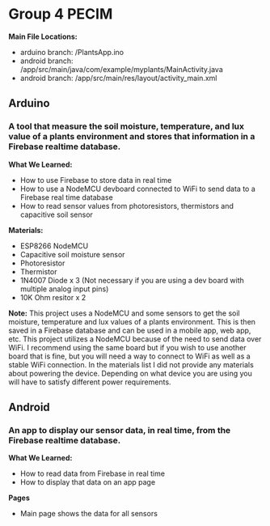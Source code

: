 # Group 4 PECIM

**Main File Locations:**
- arduino branch: /PlantsApp.ino
- android branch: /app/src/main/java/com/example/myplants/MainActivity.java
- android branch: /app/src/main/res/layout/activity_main.xml


## Arduino
### A tool that measure the soil moisture, temperature, and lux value of a plants environment and stores that information in a Firebase realtime database.

**What We Learned:**
- How to use Firebase to store data in real time
- How to use a NodeMCU devboard connected to WiFi to send data to a Firebase real time database
- How to read sensor values from photoresistors, thermistors and capacitive soil sensor

**Materials:**
- ESP8266 NodeMCU
- Capacitive soil moisture sensor
- Photoresistor
- Thermistor
- 1N4007 Diode x 3 (Not necessary if you are using a dev board with multiple analog input pins)
- 10K Ohm resitor x 2

**Note:**
This project uses a NodeMCU and some sensors to get the soil moisture, temperature and lux values of a plants environment. This is then saved in a Firebase database and can be used in a mobile app, web app, etc. This project utilizes a NodeMCU because of the need to send data over WiFi. I recommend using the same board but if you wish to use another board that is fine, but you will need a way to connect to WiFi as well as a stable WiFi connection. In the materials list I did not provide any materials about powering the device. Depending on what device you are using you will have to satisfy different power requirements. 

## Android
### An app to display our sensor data, in real time, from the Firebase realtime database. 

**What We Learned:**
- How to read data from Firebase in real time
- How to display that data on an app page

**Pages**
- Main page shows the data for all sensors








